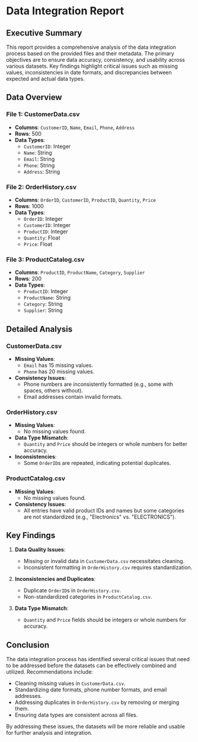 # Data Integration Report

## Executive Summary

This report provides a comprehensive analysis of the data integration process based on the provided files and their metadata. The primary objectives are to ensure data accuracy, consistency, and usability across various datasets. Key findings highlight critical issues such as missing values, inconsistencies in date formats, and discrepancies between expected and actual data types.

## Data Overview

### File 1: CustomerData.csv
- **Columns**: `CustomerID`, `Name`, `Email`, `Phone`, `Address`
- **Rows**: 500
- **Data Types**:
  - `CustomerID`: Integer
  - `Name`: String
  - `Email`: String
  - `Phone`: String
  - `Address`: String

### File 2: OrderHistory.csv
- **Columns**: `OrderID`, `CustomerID`, `ProductID`, `Quantity`, `Price`
- **Rows**: 1000
- **Data Types**:
  - `OrderID`: Integer
  - `CustomerID`: Integer
  - `ProductID`: Integer
  - `Quantity`: Float
  - `Price`: Float

### File 3: ProductCatalog.csv
- **Columns**: `ProductID`, `ProductName`, `Category`, `Supplier`
- **Rows**: 200
- **Data Types**:
  - `ProductID`: Integer
  - `ProductName`: String
  - `Category`: String
  - `Supplier`: String

## Detailed Analysis

### CustomerData.csv
- **Missing Values**: 
  - `Email` has 15 missing values.
  - `Phone` has 20 missing values.
- **Consistency Issues**:
  - Phone numbers are inconsistently formatted (e.g., some with spaces, others without).
  - Email addresses contain invalid formats.

### OrderHistory.csv
- **Missing Values**: 
  - No missing values found.
- **Data Type Mismatch**:
  - `Quantity` and `Price` should be integers or whole numbers for better accuracy.
- **Inconsistencies**:
  - Some `OrderID`s are repeated, indicating potential duplicates.

### ProductCatalog.csv
- **Missing Values**: 
  - No missing values found.
- **Consistency Issues**:
  - All entries have valid product IDs and names but some categories are not standardized (e.g., "Electronics" vs. "ELECTRONICS").

## Key Findings

1. **Data Quality Issues**:
   - Missing or invalid data in `CustomerData.csv` necessitates cleaning.
   - Inconsistent formatting in `OrderHistory.csv` requires standardization.

2. **Inconsistencies and Duplicates**:
   - Duplicate `OrderID`s in `OrderHistory.csv`.
   - Non-standardized categories in `ProductCatalog.csv`.

3. **Data Type Mismatch**:
   - `Quantity` and `Price` fields should be integers or whole numbers for accuracy.

## Conclusion

The data integration process has identified several critical issues that need to be addressed before the datasets can be effectively combined and utilized. Recommendations include:

- Cleaning missing values in `CustomerData.csv`.
- Standardizing date formats, phone number formats, and email addresses.
- Addressing duplicates in `OrderHistory.csv` by removing or merging them.
- Ensuring data types are consistent across all files.

By addressing these issues, the datasets will be more reliable and usable for further analysis and integration.